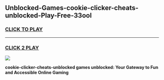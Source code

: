 
## Unblocked-Games-cookie-clicker-cheats-unblocked-Play-Free-33ool
<h3>
<a href="https://premium76.site?title=cookie-clicker-cheats-unblocked&ref=20M">CLICK TO PLAY</a></h3>
<hr>

<h3>
<a href="https://premium76.site?title=cookie-clicker-cheats-unblocked&ref=20M">CLICK 2 PLAY</a>
  
</h3>

<a href="https://premium76.site?title=cookie-clicker-cheats-unblocked&ref=19M"><img src="https://clearcache.store/games.png"></a>


**cookie-clicker-cheats-unblocked games unblocked: Your Gateway to Fun and Accessible Online Gaming**
